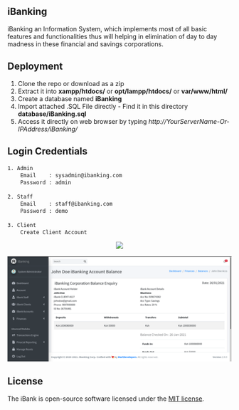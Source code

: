 
## iBanking

iBanking an Information System, which implements most of all basic features and functionalities thus will helping in elimination of day to day madness in these financial and savings corporations.

## Deployment
1. Clone the repo or download as a zip<br>
2. Extract it into <b>xampp/htdocs/</b> or <b>opt/lampp/htdocs/</b> or <b>var/www/html/</b>
3. Create a database named <b>iBanking</b>
4. Import attached .SQL File directly - Find it in this directory <b> database/iBanking.sql </b>
5. Access it directly on web browser by typing <i>http://YourServerName-Or-IPAddress/iBanking/</i>

## Login Credentials
```
1. Admin
    Email    : sysadmin@ibanking.com
    Password : admin

2. Staff
    Email    : staff@ibanking.com
    Password : demo

3. Client
    Create Client Account
```
<p align="center"><img src="https://github.com/thongnd0200/iBanking/blob/5b34f1b55c890cdc5193286c23c4b481e9037de8/transactions.png"></p>
<p align="center"><img src="https://raw.githubusercontent.com/MartMbithi/iBanking/master/3.png"></p>


## License

The iBank is open-source software licensed under the [MIT license](https://opensource.org/licenses/MIT).
